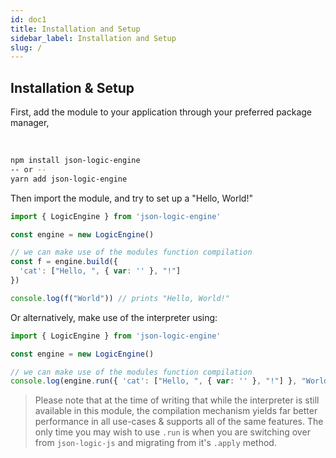 ```yaml
---
id: doc1
title: Installation and Setup
sidebar_label: Installation and Setup
slug: /
---
```



## Installation & Setup


First, add the module to your application through your preferred package manager, 

<br />

```bash
npm install json-logic-engine
-- or -- 
yarn add json-logic-engine
```


Then import the module, and try to set up a "Hello, World!"

```js
import { LogicEngine } from 'json-logic-engine'

const engine = new LogicEngine()

// we can make use of the modules function compilation
const f = engine.build({
  'cat': ["Hello, ", { var: '' }, "!"]
})

console.log(f("World")) // prints "Hello, World!"
```

Or alternatively, make use of the interpreter using: 

```js
import { LogicEngine } from 'json-logic-engine'

const engine = new LogicEngine()

// we can make use of the modules function compilation
console.log(engine.run({ 'cat': ["Hello, ", { var: '' }, "!"] }, "World"))
```

> Please note that at the time of writing that while the interpreter is still available in this module, the compilation mechanism yields far better performance in all use-cases &amp; supports all of the same features. The only time you may wish to use `.run` is when you are switching over from `json-logic-js` and migrating from it's `.apply` method.